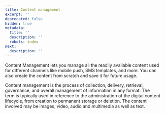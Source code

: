 ```yaml
---
title: Content management
excerpt: ''
deprecated: false
hidden: true
metadata:
  title: ''
  description: ''
  robots: index
next:
  description: ''
---
```

Content Management lets you manage all the readily available content used for different channels like mobile push, SMS templates, and more. You can also create the content from scratch and save it for future usage.

Content management is the process of collection, delivery, retrieval, governance, and overall management of information in any format. The term is typically used in reference to the administration of the digital content lifecycle, from creation to permanent storage or deletion. The content involved may be images, video, audio and multimedia as well as text.